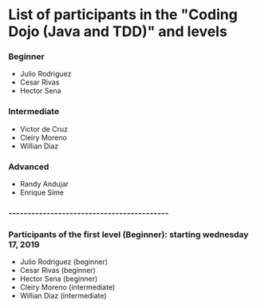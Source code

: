 # List of participants in the "Coding Dojo (Java and TDD)" and levels

### Beginner
- Julio Rodriguez
- Cesar Rivas
- Hector Sena

### Intermediate
- Victor de Cruz
- Cleiry Moreno
- Willian Diaz

### Advanced
- Randy Andujar
- Enrique Sime

### ------------------------------------------
### Participants of the first level (Beginner): starting wednesday 17, 2019
- Julio Rodriguez (beginner)
- Cesar Rivas (beginner)
- Hector Sena (beginner)
- Cleiry Moreno (intermediate)
- Willian Diaz (intermediate)
